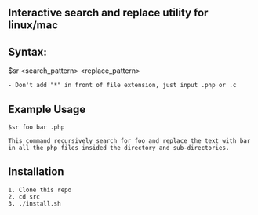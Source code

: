## Interactive search and replace utility for linux/mac

## Syntax:

   $sr <search_pattern>  <replace_pattern> <file extension>

	- Don't add "*" in front of file extension, just input .php or .c 

## Example Usage

 	$sr foo bar .php

	This command recursively search for foo and replace the text with bar in all the php files insided the directory and sub-directories.


## Installation

	1. Clone this repo
	2. cd src
 	3. ./install.sh




